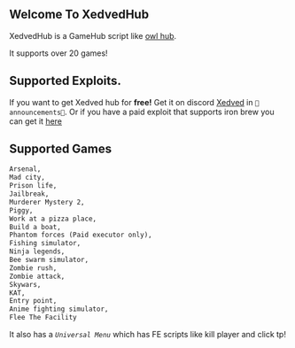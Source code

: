 ## Welcome To XedvedHub

XedvedHub is a GameHub script like [owl hub](https://crishoux.github.io/OwlHub/).

It supports over 20 games!

## Supported Exploits.
If you want to get Xedved hub for **free!**
Get it on discord [Xedved](https://discord.gg/2BEa7KH) in `🚨announcements🚨`.
Or if you have a paid exploit that supports iron brew you can get it [here](https://raw.githubusercontent.com/BruhMoment-s/xedvedhub.github.io/master/ironbrewxedved)

## Supported Games

```markdown
Arsenal, 
Mad city, 
Prison life, 
Jailbreak, 
Murderer Mystery 2, 
Piggy, 
Work at a pizza place, 
Build a boat, 
Phantom forces (Paid executor only), 
Fishing simulator, 
Ninja legends,
Bee swarm simulator, 
Zombie rush, 
Zombie attack,
Skywars, 
KAT, 
Entry point, 
Anime fighting simulator,
Flee The Facility
```
It also has a _`Universal Menu`_ which has FE scripts like kill player and click tp!

